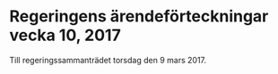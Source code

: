 # Regeringens ärendeförteckningar vecka 10, 2017

Till regeringssammanträdet torsdag den 9 mars 2017\.
